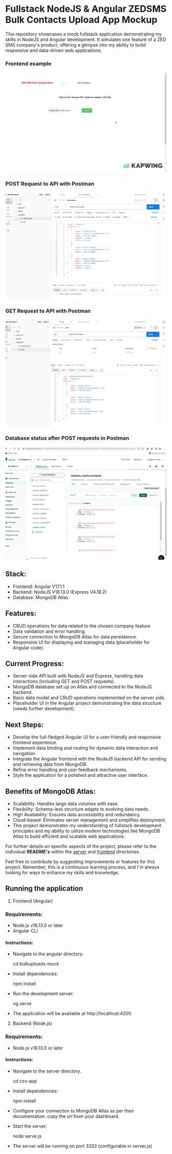 # Fullstack NodeJS & Angular ZEDSMS Bulk Contacts Upload App Mockup
This repository showcases a mock fullstack application demonstrating my skills in NodeJS and Angular development. It simulates one feature of a ZED SMS company's product, offering a glimpse into my ability to build responsive and data-driven web applications.

### Frontend example
<img src="./images/frontend.gif">

### POST Request to API with Postman
<img src="./images/post.png">

### GET Request to API with Postman
<img src="./images/get.png">

### Database status after POST requests in Postman
<img src="./images/db.png">


## Stack:
- Frontend: Angular V17.1.1
- Backend: NodeJS V18.13.0 (Express V4.18.2)
- Database: MongoDB Atlas

## Features:
- CRUD operations for data related to the chosen company feature
- Data validation and error handling.
- Secure connection to MongoDB Atlas for data persistence.
- Responsive UI for displaying and managing data (placeholder for Angular code).

## Current Progress:
- Server-side API built with NodeJS and Express, handling data interactions (including GET and POST requests).
- MongoDB database set up on Atlas and connected to the NodeJS backend.
- Basic data model and CRUD operations implemented on the server side.
- Placeholder UI in the Angular project demonstrating the data structure (needs further development).

## Next Steps:

- Develop the full-fledged Angular UI for a user-friendly and responsive frontend experience.
- Implement data binding and routing for dynamic data interaction and navigation.
- Integrate the Angular frontend with the NodeJS backend API for sending and retrieving data from MongoDB.
- Refine error handling and user feedback mechanisms.
- Style the application for a polished and attractive user interface.

## Benefits of MongoDB Atlas:
- Scalability: Handles large data volumes with ease.
- Flexibility: Schema-less structure adapts to evolving data needs.
- High Availability: Ensures data accessibility and redundancy.
- Cloud-based: Eliminates server management and simplifies deployment.
- This project demonstrates my understanding of fullstack development principles and my ability to utilize modern
technologies like MongoDB Atlas to build efficient and scalable web applications.

For further details on specific aspects of the project, please refer to the individual **README's** within the <a href="./csv-app">server</a> and <a href="./bulkuploads-mock">frontend</a> directories.

Feel free to contribute by suggesting improvements or features for this project. Remember, this is a continuous learning process, and I'm always looking for ways to enhance my skills and knowledge.

## Running the application
1. Frontend (Angular)
### Requirements:

- Node.js v16.13.0 or later
- Angular CLI

#### Instructions:

- Navigate to the angular directory.

    cd bulkuploads-mock

- Install dependencies:
    
    npm install

- Run the development server:

    ng serve

- The application will be available at http://localhost:4200

2. Backend (Node.js)
### Requirements:
- Node.js v16.13.0 or later

#### Instructions:
- Navigate to the server directory.
    
    cd csv-app

- Install dependencies:

    npm install

- Configure your connection to MongoDB Atlas as per their documentation. copy the *uri* from your dashboard.
- Start the server:

    node serve.js

- The server will be running on port 3333 (configurable in server.js)
